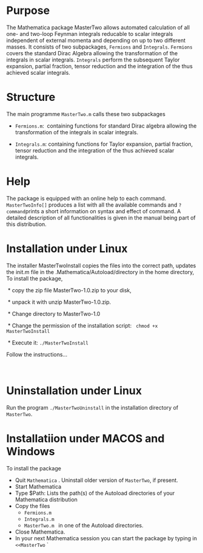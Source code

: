 
# Purpose
The Mathematica package MasterTwo allows automated  calculation of  all one- and two-loop Feynman integrals reducable to scalar integrals independent of external momenta and depending on up to two different masses.
It consists of two subpackages, `Fermions` and `Integrals`.  `Fermions` covers the standard Dirac Algebra allowing the transformation of the integrals in scalar integrals. `Integrals` perform the subsequent Taylor expansion, partial fraction, tensor reduction and the integration of the thus achieved scalar integrals.



# Structure
The main programme  `MasterTwo.m` calls these two subpackages

* `Fermions.m`:  containing functions for standard Dirac algebra  allowing the transformation of the integrals in scalar integrals.

* `Integrals.m`: containing functions for  Taylor expansion, partial fraction, tensor reduction and the integration of the thus achieved scalar integrals.

# Help

The package is equipped with an online help to each command.
`MasterTwoInfo[]` produces a list with all the available
commands and `
?command `prints a short information on syntax and effect of command. A detailed description of all functionalities is given in the manual being part of this distribution.

# Installation under Linux

The installer MasterTwoInstall copies the files into the correct path, updates the init.m file in the .Mathematica/Autoload/directory in the home directory,
To install the package,

 * copy the zip file MasterTwo-1.0.zip to your disk,

 * unpack it with unzip MasterTwo-1.0.zip.

 * Change directory to MasterTwo-1.0

 * Change the permission of the installation script:
  `chmod +x MasterTwoInstall`

 * Execute it: `./MasterTwoInstall `

Follow the instructions... 

 
# Uninstallation under Linux

Run the program `./MasterTwoUninstall` in the installation directory of `MasterTwo`.

# Installatiion under  MACOS and Windows

To install the package

* Quit `Mathematica` . Uninstall  older version of `MasterTwo`,
if present.
* Start Mathematica
* Type $Path: Lists the path(s)  of the Autoload directories of your Mathematica distribution
* Copy the files
  * `Fermions.m`
  *  `Integrals.m `
  *  `MasterTwo.m `
in one of the Autoload directories.
*  Close Mathematica.
*  In your next Mathematica session you can start the package by typing in
`<<MasterTwo` `


